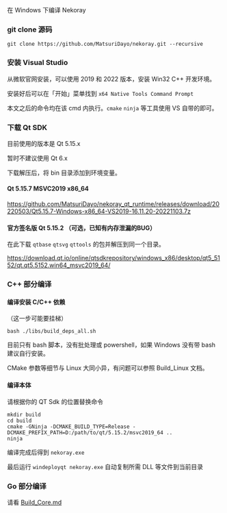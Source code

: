 在 Windows 下编译 Nekoray

### git clone 源码

```
git clone https://github.com/MatsuriDayo/nekoray.git --recursive
```

### 安装 Visual Studio

从微软官网安装，可以使用 2019 和 2022 版本，安装 Win32 C++ 开发环境。

安装好后可以在「开始」菜单找到 `x64 Native Tools Command Prompt`

本文之后的命令均在该 cmd 内执行。`cmake` `ninja` 等工具使用 VS 自带的即可。

### 下载 Qt SDK

目前使用的版本是 Qt 5.15.x

暂时不建议使用 Qt 6.x

下载解压后，将 bin 目录添加到环境变量。

#### Qt 5.15.7 MSVC2019 x86_64

https://github.com/MatsuriDayo/nekoray_qt_runtime/releases/download/20220503/Qt5.15.7-Windows-x86_64-VS2019-16.11.20-20221103.7z

#### 官方签名版 Qt 5.15.2 （可选，已知有内存泄漏的BUG）

在此下载 `qtbase` `qtsvg` `qttools` 的包并解压到同一个目录。

https://download.qt.io/online/qtsdkrepository/windows_x86/desktop/qt5_5152/qt.qt5.5152.win64_msvc2019_64/

### C++ 部分编译

#### 编译安装 C/C++ 依赖

（这一步可能要挂梯）

```shell
bash ./libs/build_deps_all.sh
```

目前只有 bash 脚本，没有批处理或 powershell，如果 Windows 没有带 bash 建议自行安装。

CMake 参数等细节与 Linux 大同小异，有问题可以参照 Build_Linux 文档。

#### 编译本体

请根据你的 QT Sdk 的位置替换命令

```shell
mkdir build
cd build
cmake -GNinja -DCMAKE_BUILD_TYPE=Release -DCMAKE_PREFIX_PATH=D:/path/to/qt/5.15.2/msvc2019_64 ..
ninja
```

编译完成后得到 `nekoray.exe`

最后运行 `windeployqt nekoray.exe` 自动复制所需 DLL 等文件到当前目录

### Go 部分编译

请看 [Build_Core.md](./Build_Core.md)

